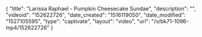 {
    "title": "Larissa Raphael - Pumpkin Cheesecake Sundae",
    "description": "",
    "videoid": "152622726",
    "date_created": "1516119050",
    "date_modified": "1527105595",
    "type": "captivate",
    "layout": "video",
    "url": "\/v\/bk71-1096-mp4\/152622726"
}